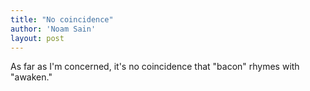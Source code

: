```yaml
---
title: "No coincidence"
author: 'Noam Sain'
layout: post
---
```


As far as I'm concerned, it's no coincidence that "bacon" rhymes with "awaken."
